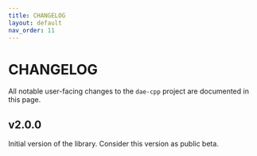 ```yaml
---
title: CHANGELOG
layout: default
nav_order: 11
---
```


# CHANGELOG

All notable user-facing changes to the `dae-cpp` project are documented in this page.

## v2.0.0

Initial version of the library. Consider this version as public beta.

